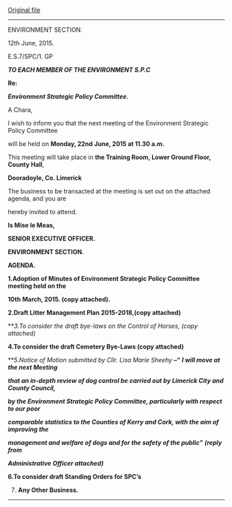 [Original file](https://www.limerick.ie/sites/default/files/media/documents/2017-06/Agenda%20-%20Environment%20Strategic%20Policy%20Committee%20-%2022nd%20June%202015.pdf)

---
ENVIRONMENT SECTION.

12th June, 2015.

E.S.7/SPC/1. GP

***TO EACH MEMBER OF THE ENVIRONMENT S.P.C***

**Re:**

***Environment Strategic Policy Committee*.**

A Chara,

I wish to inform you that the next meeting of the Environment Strategic Policy Committee

will be held on **Monday, 22nd** **June, 2015 at 11.30 a.m.**

This meeting will take place in **the Training Room, Lower Ground Floor, County Hall**,

**Dooradoyle, Co. Limerick**

The business to be transacted at the meeting is set out on the attached agenda, and you are

hereby invited to attend.

**Is Mise le Meas,**

**SENIOR EXECUTIVE OFFICER.**

**ENVIRONMENT SECTION.**

**AGENDA.**

**1.Adoption of Minutes of Environment Strategic Policy Committee meeting held on the**

**10th** **March, 2015. (copy attached).**

**2.Draft Litter Management Plan 2015-2018,(copy attached)**

***3.*To consider the draft bye-laws on the Control of Horses, (copy attached)**

**4.To consider the draft Cemetery Bye-Laws (copy attached)**

***5.*Notice of Motion submitted by Cllr. Lisa Marie Sheehy** **–“** ***I will move at the next Meeting***

***that an in-depth review of dog control be carried out by Limerick City and County Council,***

***by the Environment Strategic Policy Committee, particularly with respect to our poor***

***comparable statistics to the Counties of Kerry and Cork, with the aim of improving the***

***management and welfare of dogs and for the safety of the public”*** ***(reply from***

***Administrative Officer attached)***

**6.To consider draft Standing Orders for SPC’s**

7. **Any Other Business.**
---
